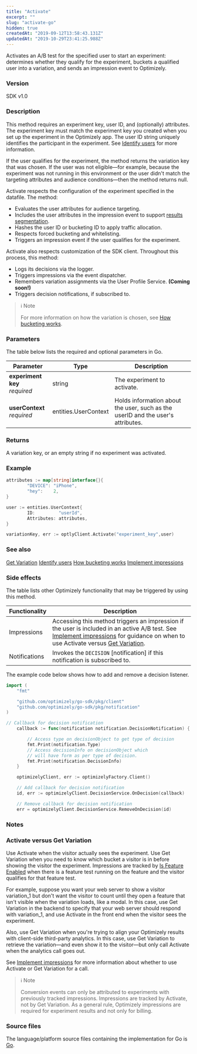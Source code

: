 ```yaml
---
title: "Activate"
excerpt: ""
slug: "activate-go"
hidden: true
createdAt: "2019-09-12T13:58:43.131Z"
updatedAt: "2019-10-29T23:41:25.988Z"
---
```

Activates an A/B test for the specified user to start an experiment: determines whether they qualify for the experiment, buckets a qualified user into a variation, and sends an impression event to Optimizely.

### Version
SDK v1.0

### Description
This method requires an experiment key, user ID, and (optionally) attributes. The experiment key must match the experiment key you created when you set up the experiment in the Optimizely app. The user ID string uniquely identifies the participant in the experiment. See [Identify users](doc:identify-users) for more information.

If the user qualifies for the experiment, the method returns the variation key that was chosen. If the user was not eligible—for example, because the experiment was not running in this environment or the user didn't match the targeting attributes and audience conditions—then the method returns null.

Activate respects the configuration of the experiment specified in the datafile. The method:
 * Evaluates the user attributes for audience targeting.
 * Includes the user attributes in the impression event to support [results segmentation](doc:analyze-results#section-segment-results).
 * Hashes the user ID or bucketing ID to apply traffic allocation.
 * Respects forced bucketing and whitelisting.
 * Triggers an impression event if the user qualifies for the experiment.

Activate also respects customization of the SDK client. Throughout this process, this method:
  * Logs its decisions via the logger.
  * Triggers impressions via the event dispatcher.
  * Remembers variation assignments via the User Profile Service. **(Coming soon!)**
  * Triggers decision notifications, if subscribed to.

>ℹ️ Note
>
> For more information on how the variation is chosen, see [How bucketing works](how-bucketing-works).

### Parameters
The table below lists the required and optional parameters in Go.

| Parameter                          | Type                 | Description                                                                     |
|------------------------------------|----------------------|---------------------------------------------------------------------------------|
| **experiment key** <br/>*required* | string               | The experiment to activate.                                                     |
| **userContext** <br/>*required*    | entities.UserContext | Holds information about the user, such as the userID and the user's attributes. |

### Returns
A variation key, or an empty string if no experiment was activated.

### Example

```go
attributes := map[string]interface{}{
        "DEVICE": "iPhone",
        "hey":    2,
}

user := entities.UserContext{
        ID:         "userId",
        Attributes: attributes,
}

variationKey, err := optlyClient.Activate("experiment_key",user)

```

### See also
[Get Variation](doc:get-variation)
[Identify users](doc:identify-users) 
[How bucketing works](how-bucketing-works)
[Implement impressions](doc:implement-impressions)

### Side effects
The table lists other Optimizely functionality that may be triggered by using this method.

| Functionality | Description                                                                                                                                                                                                                          |
|---------------|--------------------------------------------------------------------------------------------------------------------------------------------------------------------------------------------------------------------------------------|
| Impressions   | Accessing this method triggers an impression if the user is included in an active A/B test.   See [Implement impressions](doc:implement-impressions) for guidance on when to use Activate versus [Get Variation](doc:get-variation). |
| Notifications | Invokes the `DECISION` [notification] if this notification is subscribed to.                                                                                                                                                         |

The example code below shows how to add and remove a decision listener.
```go
import (
	"fmt"

	"github.com/optimizely/go-sdk/pkg/client"
	"github.com/optimizely/go-sdk/pkg/notification"
)

// Callback for decision notification
	callback := func(notification notification.DecisionNotification) {

		// Access type on decisionObject to get type of decision
		fmt.Print(notification.Type)
		// Access decisionInfo on decisionObject which
		// will have form as per type of decision.
		fmt.Print(notification.DecisionInfo)
	}

	optimizelyClient, err := optimizelyFactory.Client()

	// Add callback for decision notification
	id, err := optimizelyClient.DecisionService.OnDecision(callback)

	// Remove callback for decision notification
	err = optimizelyClient.DecisionService.RemoveOnDecision(id)
```

### Notes

### Activate versus Get Variation
Use Activate when the visitor actually sees the experiment. Use Get Variation when you need to know which bucket a visitor is in before showing the visitor the experiment. Impressions are tracked by [Is Feature Enabled](doc:is-feature-enabled-go) when there is a feature test running on the feature and the visitor qualifies for that feature test.

For example, suppose you want your web server to show a visitor variation_1 but don't want the visitor to count until they open a feature that isn't visible when the variation loads, like a modal. In this case, use Get Variation in the backend to specify that your web server should respond with variation_1, and use Activate in the front end when the visitor sees the experiment.

Also, use Get Variation when you're trying to align your Optimizely results with client-side third-party analytics. In this case, use Get Variation to retrieve the variation&mdash;and even show it to the visitor&mdash;but only call Activate when the analytics call goes out.

See [Implement impressions](doc:implement-impressions) for more information about whether to use Activate or Get Variation for a call.

>ℹ️ Note
>
> Conversion events can only be attributed to experiments with previously tracked impressions. Impressions are tracked by Activate, not by Get Variation. As a general rule, Optimizely impressions are required for experiment results and not only for billing.

### Source files
The language/platform source files containing the implementation for Go is [Go](https://github.com/optimizely/go-sdk/blob/master/pkg/client/client.go#L46).